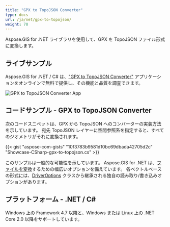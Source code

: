 ```yaml
---
title: "GPX to TopoJSON Converter"
type: docs
url: /ja/net/gpx-to-topojson/
weight: 70
---
```


Aspose.GIS for .NET ライブラリを使用して、GPX を TopoJSON ファイル形式に変換します。

## **ライブサンプル**

Aspose.GIS for .NET / C# は、["GPX to TopoJSON Converter"](https://products.aspose.app/gis/conversion/gpx-to-topojson) アプリケーションをオンラインで無料で提供し、その機能と品質を調査できます。

![GPX to TopoJSON Converter App](conversion.png)

## **コードサンプル - GPX to TopoJSON Converter**

次のコードスニペットは、GPX から TopoJSON へのコンバーターの実装方法を示しています。 宛先 TopoJSON レイヤーに空間参照系を指定すると、すべてのジオメトリがそれに変換されます。 

{{< gist "aspose-com-gists" "10f3783b9581d10bc69dbada42705d2c" "Showcase-CSharp-gpx-to-topojson.cs" >}}

このサンプルは一般的な可能性を示しています。 Aspose.GIS for .NET は、[ファイルを変換](https://docs.aspose.com/gis/net/vector-layers/)するための幅広いオプションを備えています。 各ベクトルベースの形式には、[DriverOptions](https://reference.aspose.com/gis/net/aspose.gis/driveroptions) クラスから継承される独自の読み取り/書き込みオプションがあります。

## **プラットフォーム - .NET / C#**

Windows 上の Framework 4.7 以降と、Windows または Linux 上の .NET Core 2.0 以降をサポートしています。
